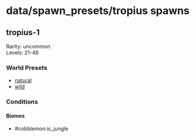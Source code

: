 # data/spawn_presets/tropius spawns  
  
## tropius-1  
Rarity: uncommon  
Levels: 21-46  
  
### World Presets  
* [natural](/data/world_presets/natural.md)  
* [wild](/data/world_presets/wild.md)  
  
### Conditions  
  
#### Biomes  
  * #cobblemon:is_jungle
  
